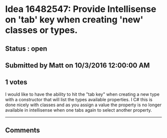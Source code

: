 # Idea 16482547: Provide Intellisense on 'tab' key when creating 'new' classes or types. #

## Status : open

## Submitted by Matt on 10/3/2016 12:00:00 AM

## 1 votes

I would like to have the ability to hit the "tab key" when creating a new type with a constructor that will list the types available properties.
I C# this is done nicely with classes and as you assign a value the property is no longer available in intellisense when one tabs again to select another property.


------------------------
## Comments

